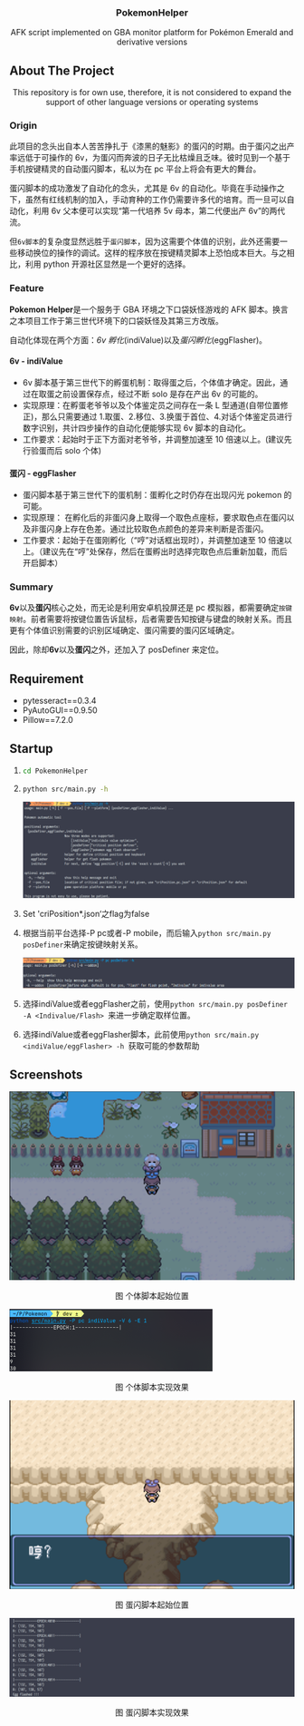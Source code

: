 <!-- PROJECT -->

  <h3 align="center">PokemonHelper</h3>

  <p align="center">
    AFK script implemented on GBA monitor platform for Pokémon Emerald and derivative versions

## About The Project

<p align="center"><stong>
    This repository is for own use, therefore, it is not considered to expand the support of other language versions or operating systems
</strong></p>

### Origin

此项目的念头出自本人苦苦挣扎于《漆黑的魅影》的蛋闪的时期。由于蛋闪之出产率远低于可操作的 6v，为蛋闪而奔波的日子无比枯燥且乏味。彼时见到一个基于手机按键精灵的自动蛋闪脚本，私以为在 pc 平台上将会有更大的舞台。

蛋闪脚本的成功激发了自动化的念头，尤其是 6v 的自动化。毕竟在手动操作之下，虽然有红线机制的加入，手动育种的工作仍需要许多代的培育。而一旦可以自动化，利用 6v 父本便可以实现“第一代培养 5v 母本，第二代便出产 6v”的两代流。

但`6v脚本`的复杂度显然远胜于`蛋闪脚本`，因为这需要个体值的识别，此外还需要一些移动换位的操作的调试。这样的程序放在按键精灵脚本上恐怕成本巨大。与之相比，利用 python 开源社区显然是一个更好的选择。

### Feature

**Pokemon Helper**是一个服务于 GBA 环境之下口袋妖怪游戏的 AFK 脚本。换言之本项目工作于第三世代环境下的口袋妖怪及其第三方改版。

自动化体现在两个方面：_6v 孵化_(indiValue)以及*蛋闪孵化*(eggFlasher)。

#### 6v - indiValue

-   6v 脚本基于第三世代下的孵蛋机制：取得蛋之后，个体值才确定。因此，通过在取蛋之前设置保存点，经过不断 solo 是存在产出 6v 的可能的。
-   实现原理：在孵蛋老爷爷以及个体鉴定员之间存在一条 L 型通道(自带位置修正)，那么只需要通过 1.取蛋、2.移位、3.换蛋于首位、4.对话个体鉴定员进行数字识别，共计四步操作的自动化便能够实现 6v 脚本的自动化。
-   工作要求：起始时于正下方面对老爷爷，并调整加速至 10 倍速以上。(建议先行验蛋而后 solo 个体)

#### 蛋闪 - eggFlasher

-   蛋闪脚本基于第三世代下的蛋机制：蛋孵化之时仍存在出现闪光 pokemon 的可能。
-   实现原理： 在孵化后的非蛋闪身上取得一个取色点座标，要求取色点在蛋闪以及非蛋闪身上存在色差。通过比较取色点颜色的差异来判断是否蛋闪。
-   工作要求：起始于在蛋刚孵化（“哼”对话框出现时），并调整加速至 10 倍速以上。（建议先在“哼”处保存，然后在蛋孵出时选择完取色点后重新加载，而后开启脚本）

### Summary

**6v**以及**蛋闪**核心之处，而无论是利用安卓机投屏还是 pc 模拟器，都需要确定`按键映射`。前者需要将按键位置告诉鼠标，后者需要告知按键与键盘的映射关系。而且更有个体值识别需要的识别区域确定、蛋闪需要的蛋闪区域确定。

因此，除却**6v**以及**蛋闪**之外，还加入了 posDefiner 来定位。

## Requirement

-   pytesseract==0.3.4
-   PyAutoGUI==0.9.50
-   Pillow==7.2.0

## Startup

1. ```bash
   cd PokemonHelper
   ```

2. ```bash
   python src/main.py -h
   ```

   <img src="screenshots/script_help.png">

3. Set 'criPosition*.json‘之flag为false

4. 根据当前平台选择-P pc或者-P mobile，而后输入`python src/main.py posDefiner`来确定按键映射关系。

   <img src="screenshots/script_posDefiner.png">

5. 选择indiValue或者eggFlasher之前，使用`python src/main.py posDefiner -A <Indivalue/Flash> `来进一步确定取样位置。

6. 选择indiValue或者eggFlasher脚本，此前使用`python src/main.py <indiValue/eggFlasher> -h `获取可能的参数帮助

## Screenshots

<img src="screenshots/indiValue_startup.png" style="zoom: 50%"></img>

<p align="center">图 个体脚本起始位置</p>

<img src="screenshots/indiValue.png" style="zoom: 50%"></img>

<p align="center">图 个体脚本实现效果</p>

<img src="screenshots/eggFlasher_startup.png" style="zoom: 50%"></img>

<p align="center">图 蛋闪脚本起始位置</p>

<img src="screenshots/eggFlasher.png" style="zoom: 50%"></img>

<p align="center">图 蛋闪脚本实现效果</p>